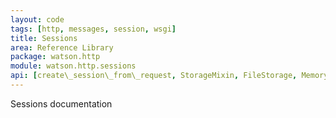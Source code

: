 ```yaml
---
layout: code
tags: [http, messages, session, wsgi]
title: Sessions
area: Reference Library
package: watson.http
module: watson.http.sessions
api: [create\_session\_from\_request, StorageMixin, FileStorage, MemoryStorage, MemcacheStorage]
---
```


Sessions documentation